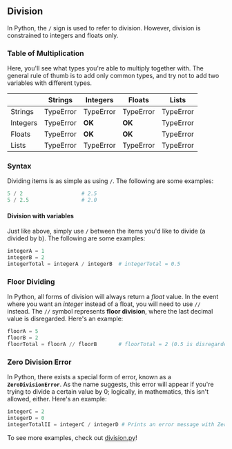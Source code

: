 ## Division

In Python, the `/` sign is used to refer to division. However, division is constrained to integers and floats only.

### Table of Multiplication

Here, you'll see what types you're able to multiply together with. The general rule of thumb is to add only common types, and try not to add two variables with different types.

|          | Strings   | Integers  | Floats    | Lists     |
|----------|-----------|-----------|-----------|-----------|
| Strings  | TypeError | TypeError | TypeError | TypeError |
| Integers | TypeError |   **OK**  |  **OK**   | TypeError |
| Floats   | TypeError |   **OK**  |  **OK**   | TypeError |
| Lists    | TypeError | TypeError | TypeError | TypeError |

### Syntax

Dividing items is as simple as using `/`. The following are some examples:

```python
5 / 2                   # 2.5
5 / 2.5                 # 2.0
```

#### Division with variables

Just like above, simply use `/` between the items you'd like to divide (a divided by b). The following are some examples:

```python
integerA = 1
integerB = 2
integerTotal = integerA / integerB  # integerTotal = 0.5
```

### Floor Dividing

In Python, all forms of division will always return a *float* value. In the event where you want an *integer* instead of a float, you will need to use `//` instead. The `//` symbol represents **floor division**, where the last decimal value is disregarded. Here's an example:

```python
floorA = 5
floorB = 2
floorTotal = floorA // floorB       # floorTotal = 2 (0.5 is disregarded)
```

### Zero Division Error

In Python, there exists a special form of error, known as a **`ZeroDivisionError`**. As the name suggests, this error will appear if you're trying to divide a certain value by 0; logically, in mathematics, this isn't allowed, either. Here's an example:

```python
integerC = 2
integerD = 0
integerTotalII = integerC / integerD # Prints an error message with ZeroDivisionError
```

To see more examples, check out [division.py](https://github.com/Avicity7/pyhelp/blob/master/operators/division/division.py)!